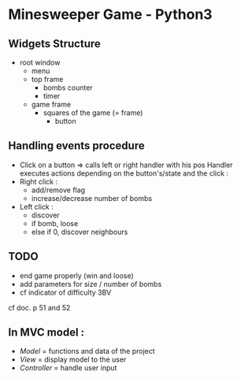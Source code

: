 Minesweeper Game - Python3
==========================

Widgets Structure
-----------------

- root window
	- menu
	- top frame
		- bombs counter
		- timer
	- game frame
		- squares of the game (= frame)
			- button


Handling events procedure
-------------------------
- Click on a button => calls left or right handler with his pos
Handler executes actions depending on the button's/state and the click :
- Right click :
	- add/remove flag
	- increase/decrease number of bombs
- Left click :
	- discover
	- if bomb, loose
	- else if 0, discover neighbours
	


TODO
----

- end game properly (win and loose)
- add parameters for size / number of bombs
- cf indicator of difficulty 3BV

cf doc. p 51 and 52

In MVC model :
--------------
- *Model* = functions and data of the project
- *View* = display model to the user
- *Controller* = handle user input
